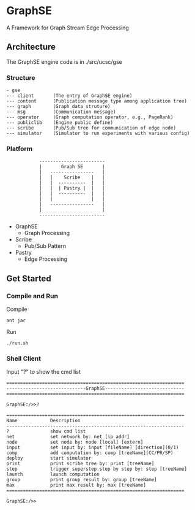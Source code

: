 # GraphSE
A Framework for Graph Stream Edge Processing

## Architecture
The GraphSE engine code is in ./src/ucsc/gse

### Structure
```
- gse
--- client 		 (The entry of GraphSE engine)
--- content 	 (Publication message type among application tree)
--- graph 		 (Graph data struture)
--- msg 		 (Communication message)
--- operator 	 (Graph computation operator, e.g., PageRank)
--- publiclib 	 (Engine public define)
--- scribe 		 (Pub/Sub tree for communication of edge node)
--- simulator 	 (Simulator to run experiments with various config)
```

### Platform
```
			------------------------
			|       Graph SE       |
			|   ----------------   |
			|   |    Scribe    |   |
			|   |  ----------  |   |
			|   |  | Pastry |  |   |
			|   |  ----------  |   |
			|   |              |   |
			|   ----------------   |
			|                      |
			------------------------
```
- GraphSE 
  - Graph Processing
- Scribe
  - Pub/Sub Pattern
- Pastry
  - Edge Processing

## Get Started
### Compile and Run
Compile
```
ant jar
```
Run
```
./run.sh
```

### Shell Client
Input "?" to show the cmd list
```
=================================================================
-----------------------------GraphSE-----------------------------
=================================================================

GraphSE:/>>?

=================================================================
Name			Description
-----------------------------------------------------------------
?				show cmd list
net				set network by: net [ip addr]
node			set node by: node [local] [extern]
input			set input by: input [fileName] [direction](0/1)
comp			add computation by: comp [treeName](CC/PR/SP)
deploy			start simulator
print			print scribe tree by: print [treeName]
step			trigger superstep step by step by: step [treeName]
launch			launch computation
group			print group result by: group [treeName]
max				print max result by: max [treeName]
=================================================================

GraphSE:/>>
```